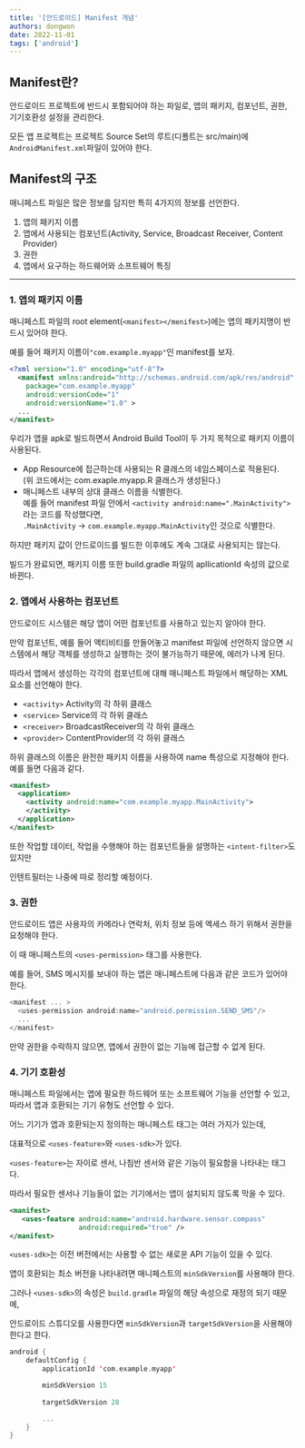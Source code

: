 ```yaml
---
title: '[안드로이드] Manifest 개념'
authors: dongwon
date: 2022-11-01
tags: ['android']
---
```


## Manifest란?

안드로이드 프로젝트에 반드시 포함되어야 하는 파일로, 앱의 패키지, 컴포넌트, 권한, 기기호환성 설정을 관리한다.

모든 앱 프로젝트는 프로젝트 Source Set의 루트(디폴트는 src/main)에 `AndroidManifest.xml`파일이 있어야 한다.

## Manifest의 구조

매니페스트 파일은 많은 정보를 담지만 특히 4가지의 정보를 선언한다.

1.  앱의 패키지 이름
2.  앱에서 사용되는 컴포넌트(Activity, Service, Broadcast Receiver, Content Provider)
3.  권한
4.  앱에서 요구하는 하드웨어와 소프트웨어 특징

___

### 1\. 앱의 패키지 이름

매니페스트 파일의 root element(`<manifest></menifest>`)에는 앱의 패키지명이 반드시 있어야 한다.

예를 들어 패키지 이름이`"com.example.myapp"`인 manifest를 보자.

```xml
<?xml version="1.0" encoding="utf-8"?>
  <manifest xmlns:android="http://schemas.android.com/apk/res/android"
    package="com.example.myapp"
    android:versionCode="1"
    android:versionName="1.0" >
  ...
</manifest>
```

우리가 앱을 apk로 빌드하면서 Android Build Tool이 두 가지 목적으로 패키지 이름이 사용된다.

-   App Resource에 접근하는데 사용되는 R 클래스의 네임스페이스로 적용된다.  
    (위 코드에서는 com.exaple.myapp.R 클래스가 생성된다.)
-   매니페스트 내부의 상대 클래스 이름을 식별한다.  
    예를 들어 manifest 파일 안에서 `<activity android:name=".MainActivity">`라는 코드를 작성했다면,  
    `.MainActivity` → `com.example.myapp.MainActivity`인 것으로 식별한다.

하지만 패키지 값이 안드로이드를 빌드한 이후에도 계속 그대로 사용되지는 않는다.

빌드가 완료되면, 패키지 이름 또한 build.gradle 파일의 apllicationId 속성의 값으로 바뀐다.

### 2\. 앱에서 사용하는 컴포넌트

안드로이드 시스템은 해당 앱이 어떤 컴포넌트를 사용하고 있는지 알아야 한다.

만약 컴포넌트, 예를 들어 액티비티를 만들어놓고 manifest 파일에 선언하지 않으면 시스템에서 해당 객체를 생성하고 실행하는 것이 불가능하기 때문에, 에러가 나게 된다.

따라서 앱에서 생성하는 각각의 컴포넌트에 대해 매니페스트 파일에서 해당하는 XML 요소를 선언해야 한다.

-   `<activity>`   Activity의 각 하위 클래스
-   `<service>`   Service의 각 하위 클래스
-   `<receiver>`   BroadcastReceiver의 각 하위 클래스
-   `<provider>`   ContentProvider의 각 하위 클래스

하위 클래스의 이름은 완전한 패키지 이름을 사용하여 name 특성으로 지정해야 한다. 예를 들면 다음과 같다.

```xml
<manifest>
  <application>
    <activity android:name="com.example.myapp.MainActivity">
    </activity>
  </application>
</manifest>
```

또한 작업할 데이터, 작업을 수행해야 하는 컴포넌트들을 설명하는 `<intent-filter>`도 있지만

인텐트필터는 나중에 따로 정리할 예정이다.

### 3\. 권한

안드로이드 앱은 사용자의 카메라나 연락처, 위치 정보 등에 엑세스 하기 위해서 권한을 요청해야 한다.

이 때 매니페스트의 `<uses-permission>` 태그를 사용한다.

예를 들어, SMS 메시지를 보내야 하는 앱은 매니페스트에 다음과 같은 코드가 있어야 한다.

```kotlin
<manifest ... >
  <uses-permission android:name="android.permission.SEND_SMS"/>
  ...
</manifest>
```

만약 권한을 수락하지 않으면, 앱에서 권한이 없는 기능에 접근할 수 없게 된다.

### 4\. 기기 호환성

매니페스트 파일에서는 앱에 필요한 하드웨어 또는 소프트웨어 기능을 선언할 수 있고, 따라서 앱과 호환되는 기기 유형도 선언할 수 있다.   

어느 기기가 앱과 호환되는지 정의하는 매니페스트 태그는 여러 가지가 있는데,

대표적으로 `<uses-feature>`와 `<uses-sdk>`가 있다.

`<uses-feature>`는 자이로 센서, 나침반 센서와 같은 기능이 필요함을 나타내는 태그다.

따라서 필요한 센서나 기능들이 없는 기기에서는 앱이 설치되지 않도록 막을 수 있다.

```xml
<manifest>
   <uses-feature android:name="android.hardware.sensor.compass"
                 android:required="true" />
</manifest>
```

`<uses-sdk>`는 이전 버전에서는 사용할 수 없는 새로운 API 기능이 있을 수 있다.

앱이 호환되는 최소 버전을 나타내려면 매니페스트의 `minSdkVersion`를 사용해야 한다.

그러나 `<uses-sdk>`의 속성은 `build.gradle` 파일의 해당 속성으로 재정의 되기 때문에,

안드로이드 스튜디오를 사용한다면 `minSdkVersion`과 `targetSdkVersion`을 사용해야 한다고 한다.

```kotlin
android {
    defaultConfig {
        applicationId 'com.example.myapp'

        minSdkVersion 15
       
        targetSdkVersion 28

        ...
    }
}
```